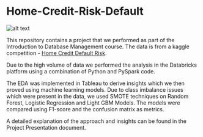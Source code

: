 # Home-Credit-Risk-Default

![alt text](https://encrypted-tbn0.gstatic.com/images?q=tbn:ANd9GcQoKVVHvm0iCkyKPQh9BtqrOhfKrdyibtNwWQglAWaoiCiw5b3pCA&s)

This repository contains a project that we performed as part of the Introduction to Database Management course. The data is from a kaggle competition - [Home Credit Default Risk](https://www.kaggle.com/c/home-credit-default-risk).

Due to the high volume of data we performed the analysis in the Databricks platform using a combination of Python and PySpark code. 

The EDA was implemented in Tableau to derive insights which we then proved using machine learning models. Due to class imbalance issues which were present in the data, we used SMOTE techniques on Random Forest, Logistic Regression and Light GBM Models. The models were compared using F1-score and the confusion matrix as metrics.

A detailed explanation of the approach and insights can be found in the Project Presentation document.


